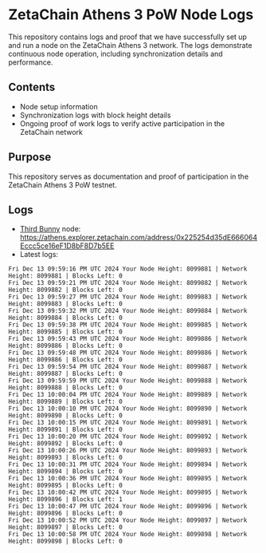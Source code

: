 # ZetaChain Athens 3 PoW Node Logs
This repository contains logs and proof that we have successfully set up and run a node on the ZetaChain Athens 3 network. The logs demonstrate continuous node operation, including synchronization details and performance.

## Contents
- Node setup information
- Synchronization logs with block height details
- Ongoing proof of work logs to verify active participation in the ZetaChain network

## Purpose
This repository serves as documentation and proof of participation in the ZetaChain Athens 3 PoW testnet.

## Logs

- [Third Bunny](https://thirdbunny.xyz/) node: https://athens.explorer.zetachain.com/address/0x225254d35dE666064Eccc5ce16eF1D8bF8D7b5EE
- Latest logs:
```
Fri Dec 13 09:59:16 PM UTC 2024 Your Node Height: 8099881 | Network Height: 8099881 | Blocks Left: 0
Fri Dec 13 09:59:21 PM UTC 2024 Your Node Height: 8099882 | Network Height: 8099882 | Blocks Left: 0
Fri Dec 13 09:59:27 PM UTC 2024 Your Node Height: 8099883 | Network Height: 8099883 | Blocks Left: 0
Fri Dec 13 09:59:32 PM UTC 2024 Your Node Height: 8099884 | Network Height: 8099884 | Blocks Left: 0
Fri Dec 13 09:59:38 PM UTC 2024 Your Node Height: 8099885 | Network Height: 8099885 | Blocks Left: 0
Fri Dec 13 09:59:43 PM UTC 2024 Your Node Height: 8099886 | Network Height: 8099886 | Blocks Left: 0
Fri Dec 13 09:59:48 PM UTC 2024 Your Node Height: 8099886 | Network Height: 8099886 | Blocks Left: 0
Fri Dec 13 09:59:54 PM UTC 2024 Your Node Height: 8099887 | Network Height: 8099887 | Blocks Left: 0
Fri Dec 13 09:59:59 PM UTC 2024 Your Node Height: 8099888 | Network Height: 8099888 | Blocks Left: 0
Fri Dec 13 10:00:04 PM UTC 2024 Your Node Height: 8099889 | Network Height: 8099889 | Blocks Left: 0
Fri Dec 13 10:00:10 PM UTC 2024 Your Node Height: 8099890 | Network Height: 8099890 | Blocks Left: 0
Fri Dec 13 10:00:15 PM UTC 2024 Your Node Height: 8099891 | Network Height: 8099891 | Blocks Left: 0
Fri Dec 13 10:00:20 PM UTC 2024 Your Node Height: 8099892 | Network Height: 8099892 | Blocks Left: 0
Fri Dec 13 10:00:26 PM UTC 2024 Your Node Height: 8099893 | Network Height: 8099893 | Blocks Left: 0
Fri Dec 13 10:00:31 PM UTC 2024 Your Node Height: 8099894 | Network Height: 8099894 | Blocks Left: 0
Fri Dec 13 10:00:36 PM UTC 2024 Your Node Height: 8099895 | Network Height: 8099895 | Blocks Left: 0
Fri Dec 13 10:00:42 PM UTC 2024 Your Node Height: 8099895 | Network Height: 8099896 | Blocks Left: 1
Fri Dec 13 10:00:47 PM UTC 2024 Your Node Height: 8099896 | Network Height: 8099896 | Blocks Left: 0
Fri Dec 13 10:00:52 PM UTC 2024 Your Node Height: 8099897 | Network Height: 8099897 | Blocks Left: 0
Fri Dec 13 10:00:58 PM UTC 2024 Your Node Height: 8099898 | Network Height: 8099898 | Blocks Left: 0
```
